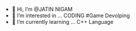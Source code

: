 - 👋 Hi, I’m @JATIN NIGAM
- 👀 I’m interested in ... CODING #Game Devolping
- 🌱 I’m currently learning ... C++ Language

<!---
JATIN27-hacker/JATIN27-hacker is a ✨ special ✨ repository because its `README.md` (this file) appears on your GitHub profile.
You can click the Preview link to take a look at your changes.
--->
